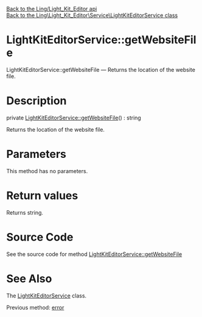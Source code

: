 [Back to the Ling/Light_Kit_Editor api](https://github.com/lingtalfi/Light_Kit_Editor/blob/master/doc/api/Ling/Light_Kit_Editor.md)<br>
[Back to the Ling\Light_Kit_Editor\Service\LightKitEditorService class](https://github.com/lingtalfi/Light_Kit_Editor/blob/master/doc/api/Ling/Light_Kit_Editor/Service/LightKitEditorService.md)


LightKitEditorService::getWebsiteFile
================



LightKitEditorService::getWebsiteFile — Returns the location of the website file.




Description
================


private [LightKitEditorService::getWebsiteFile](https://github.com/lingtalfi/Light_Kit_Editor/blob/master/doc/api/Ling/Light_Kit_Editor/Service/LightKitEditorService/getWebsiteFile.md)() : string




Returns the location of the website file.




Parameters
================

This method has no parameters.


Return values
================

Returns string.








Source Code
===========
See the source code for method [LightKitEditorService::getWebsiteFile](https://github.com/lingtalfi/Light_Kit_Editor/blob/master/Service/LightKitEditorService.php#L385-L388)


See Also
================

The [LightKitEditorService](https://github.com/lingtalfi/Light_Kit_Editor/blob/master/doc/api/Ling/Light_Kit_Editor/Service/LightKitEditorService.md) class.

Previous method: [error](https://github.com/lingtalfi/Light_Kit_Editor/blob/master/doc/api/Ling/Light_Kit_Editor/Service/LightKitEditorService/error.md)<br>

